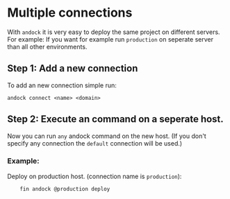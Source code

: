 # Multiple connections  
With `andock` it is very easy to deploy the same project on different servers. For example: If you want for example run `production` on seperate server than all other environments.

## Step 1: Add a new connection
To add an new connection simple run: 
```
andock connect <name> <domain>
```

## Step 2: Execute an command on a seperate host. 
Now you can run `any` andock command on the new host. (If you don't specify any connection the `default` connection will be used.)

### Example:
Deploy on production host. (connection name is `production`):
```
    fin andock @production deploy
```


